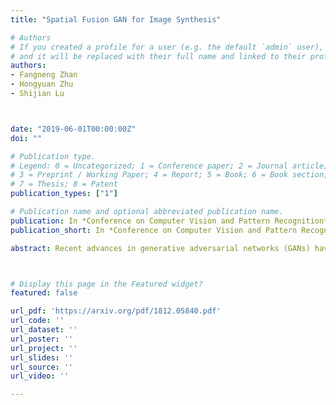 ```yaml
---
title: "Spatial Fusion GAN for Image Synthesis"

# Authors
# If you created a profile for a user (e.g. the default `admin` user), write the username (folder name) here 
# and it will be replaced with their full name and linked to their profile.
authors:
- Fangneng Zhan
- Hongyuan Zhu
- Shijian Lu



date: "2019-06-01T00:00:00Z"
doi: ""

# Publication type.
# Legend: 0 = Uncategorized; 1 = Conference paper; 2 = Journal article;
# 3 = Preprint / Working Paper; 4 = Report; 5 = Book; 6 = Book section;
# 7 = Thesis; 8 = Patent
publication_types: ["1"]

# Publication name and optional abbreviated publication name.
publication: In *Conference on Computer Vision and Pattern Recognition* (**CVPR**), 2019
publication_short: In *Conference on Computer Vision and Pattern Recognition* (**CVPR**), 2019

abstract: Recent advances in generative adversarial networks (GANs) have shown great potentials in realistic image synthesis whereas most existing works address synthesis realism in either appearance space or geometry space but few in both. This paper presents an innovative Spatial Fusion GAN (SF-GAN) that combines a geometry synthesizer and an appearance synthesizer to achieve synthesis realism in both geometry and appearance spaces. The geometry synthesizer learns contextual geometries of background images and transforms and places foreground objects into the background images unanimously. The appearance synthesizer adjusts the color, brightness and styles of the foreground objects and embeds them into background images harmoniously, where a guided filter is introduced for detail preserving. The two synthesizers are inter-connected as mutual references which can be trained end-to-end without supervision. The SF-GAN has been evaluated in two tasks':' (1) realistic scene text image synthesis for training better recognition models; (2) glass and hat wearing for realistic matching glasses and hats with real portraits. Qualitative and quantitative comparisons with the state-of-the-art demonstrate the superiority of the proposed SF-GAN.



# Display this page in the Featured widget?
featured: false

url_pdf: 'https://arxiv.org/pdf/1812.05840.pdf'
url_code: ''
url_dataset: ''
url_poster: ''
url_project: ''
url_slides: ''
url_source: ''
url_video: ''

---
```

